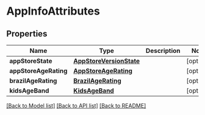 # AppInfoAttributes

## Properties
Name | Type | Description | Notes
------------ | ------------- | ------------- | -------------
**appStoreState** | [**AppStoreVersionState**](AppStoreVersionState.md) |  | [optional] 
**appStoreAgeRating** | [**AppStoreAgeRating**](AppStoreAgeRating.md) |  | [optional] 
**brazilAgeRating** | [**BrazilAgeRating**](BrazilAgeRating.md) |  | [optional] 
**kidsAgeBand** | [**KidsAgeBand**](KidsAgeBand.md) |  | [optional] 

[[Back to Model list]](../README.md#documentation-for-models) [[Back to API list]](../README.md#documentation-for-api-endpoints) [[Back to README]](../README.md)



